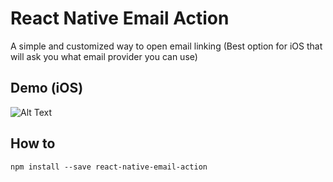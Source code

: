 # React Native Email Action
A simple and customized way to open email linking (Best option for iOS that will ask you what email provider you can use)

## Demo (iOS)
![Alt Text](https://s1.ezgif.com/save/ezgif-1-d5012557a602.gif)

## How to
```
npm install --save react-native-email-action
```
